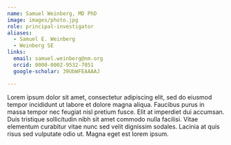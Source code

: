 ```yaml
---
name: Samuel Weinberg, MD PhD
image: images/photo.jpg
role: principal-investigator
aliases:
  - Samuel E. Weinberg
  - Weinberg SE
links:
  email: samuel.weinberg@nm.org
  orcid: 0000-0002-9532-7051
  google-scholar: 39UbWFEAAAAJ

---
```


Lorem ipsum dolor sit amet, consectetur adipiscing elit, sed do eiusmod tempor incididunt ut labore et dolore magna aliqua.
Faucibus purus in massa tempor nec feugiat nisl pretium fusce.
Elit at imperdiet dui accumsan.
Duis tristique sollicitudin nibh sit amet commodo nulla facilisi.
Vitae elementum curabitur vitae nunc sed velit dignissim sodales.
Lacinia at quis risus sed vulputate odio ut.
Magna eget est lorem ipsum.
